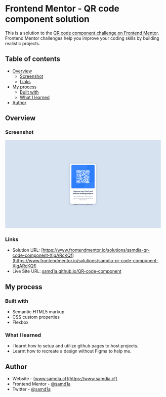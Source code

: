 # Frontend Mentor - QR code component solution

This is a solution to the [QR code component challenge on Frontend Mentor](https://www.frontendmentor.io/challenges/qr-code-component-iux_sIO_H). Frontend Mentor challenges help you improve your coding skills by building realistic projects. 

## Table of contents

- [Overview](#overview)
  - [Screenshot](#screenshot)
  - [Links](#links)
- [My process](#my-process)
  - [Built with](#built-with)
  - [What I learned](#what-i-learned)
- [Author](#author)


## Overview

### Screenshot

![](./screenshot.png)


### Links

- Solution URL: [https://www.frontendmentor.io/solutions/samdia-qr-code-component-XigARcKQf](https://www.frontendmentor.io/solutions/samdia-qr-code-component-XigARcKQf)
- Live Site URL: [samd1a.github.io/QR-code-component](https://samd1a.github.io/QR-code-component/)

## My process

### Built with

- Semantic HTML5 markup
- CSS custom properties
- Flexbox


### What I learned

- I learnt how to setup and utilize github pages to host projects.
- Learnt how to recreate a design without Figma to help me.


## Author

- Website - [www.samdia.cf](https://www.samdia.cf)
- Frontend Mentor - [@samd1a](https://www.frontendmentor.io/profile/samd1a)
- Twitter - [@samd1a](https://www.twitter.com/samd1a)
